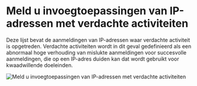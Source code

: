 <properties
    pageTitle="Meld u invoegtoepassingen van IP-adressen met verdachte activiteiten"
    description="Een rapport met log in de pogingen die zijn uitgevoerd in IP-adressen, waarbij de verdachte activiteit is geconstateerd."
    services="active-directory"
    documentationCenter=""
    authors="SSalahAhmed"
    manager="femila"
    editor=""/>

<tags
    ms.service="active-directory"
    ms.workload="identity"
    ms.tgt_pltfrm="na"
    ms.devlang="na"
    ms.topic="article"
    ms.date="03/04/2016"
    ms.author="saah; kenhoff"/>

# <a name="sign-ins-from-ip-addresses-with-suspicious-activity"></a>Meld u invoegtoepassingen van IP-adressen met verdachte activiteiten
Deze lijst bevat de aanmeldingen van IP-adressen waar verdachte activiteit is opgetreden. Verdachte activiteiten wordt in dit geval gedefinieerd als een abnormaal hoge verhouding van mislukte aanmeldingen voor succesvolle aanmeldingen, die op een IP-adres duiden kan dat wordt gebruikt voor kwaadwillende doeleinden.


![Meld u invoegtoepassingen van IP-adressen met verdachte activiteiten](./media/active-directory-reporting-sign-ins-from-ip-addresses-with-suspicious-activity/signInsFromIPAddressesWithSuspiciousActivity.PNG)

